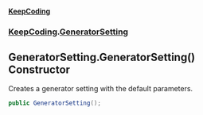 #### [KeepCoding](index.md 'index')
### [KeepCoding](KeepCoding.md 'KeepCoding').[GeneratorSetting](GeneratorSetting.md 'KeepCoding.GeneratorSetting')
## GeneratorSetting.GeneratorSetting() Constructor
Creates a generator setting with the default parameters.  
```csharp
public GeneratorSetting();
```
